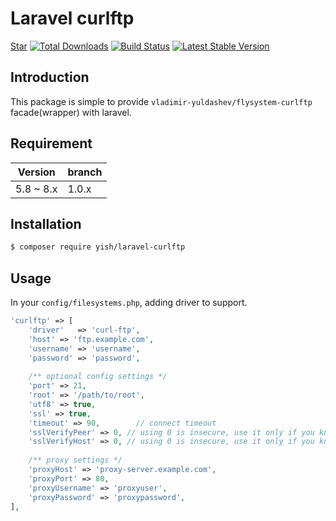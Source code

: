 # Laravel curlftp

<p>
<script async defer src="https://buttons.github.io/buttons.js"></script>
<a class="github-button" href="https://github.com/Mombuyish/laravel-curlftp" data-show-count="true" aria-label="Star Mombuyish/laravel-curlftp on GitHub">Star</a>
<a href="https://packagist.org/packages/yish/laravel-curlftp"><img src="https://img.shields.io/packagist/dt/yish/laravel-curlftp.svg?style=flat-square" alt="Total Downloads"></a>
<a href="https://travis-ci.org/Mombuyish/laravel-curlftp"><img src="https://img.shields.io/travis/Mombuyish/laravel-curlftp/master.svg?style=flat-square" alt="Build Status"></a>
<a href="https://packagist.org/packages/yish/laravel-curlftp"><img src="https://img.shields.io/packagist/v/yish/laravel-curlftp.svg?style=flat-square" alt="Latest Stable Version"></a>
</p>

## Introduction

This package is simple to provide `vladimir-yuldashev/flysystem-curlftp` facade(wrapper) with laravel. 

## Requirement

| Version | branch |
| ------- | ------ |
| 5.8 ~ 8.x     | 1.0.x  |

## Installation

``` bash
$ composer require yish/laravel-curlftp
```

## Usage

In your `config/filesystems.php`, adding driver to support.

``` php
'curlftp' => [
    'driver'   => 'curl-ftp',
    'host' => 'ftp.example.com',
    'username' => 'username',
    'password' => 'password',
    
    /** optional config settings */
    'port' => 21,
    'root' => '/path/to/root',
    'utf8' => true,
    'ssl' => true,
    'timeout' => 90,		// connect timeout
    'sslVerifyPeer' => 0, // using 0 is insecure, use it only if you know what you're doing
    'sslVerifyHost' => 0, // using 0 is insecure, use it only if you know what you're doing
    
    /** proxy settings */
    'proxyHost' => 'proxy-server.example.com',
    'proxyPort' => 80,
    'proxyUsername' => 'proxyuser',
    'proxyPassword' => 'proxypassword',
],
```